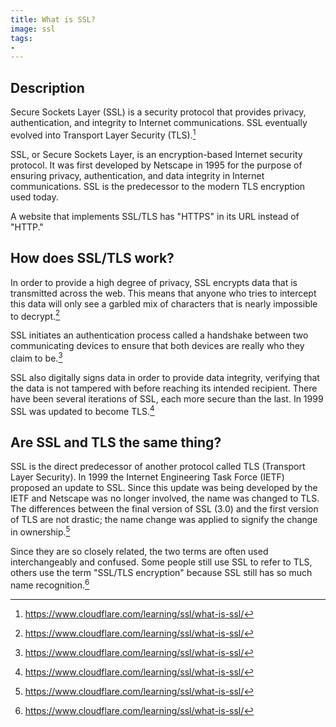 ```yaml
---
title: What is SSL?
image: ssl
tags:
-
---
```

## Description

Secure Sockets Layer (SSL) is a security protocol that provides privacy, authentication, and integrity to Internet communications. SSL eventually evolved into Transport Layer Security (TLS).[^1]

SSL, or Secure Sockets Layer, is an encryption-based Internet security protocol. It was first developed by Netscape in 1995 for the purpose of ensuring privacy, authentication, and data integrity in Internet communications. SSL is the predecessor to the modern TLS encryption used today.

A website that implements SSL/TLS has "HTTPS" in its URL instead of "HTTP."

## How does SSL/TLS work?

In order to provide a high degree of privacy, SSL encrypts data that is transmitted across the web. This means that anyone who tries to intercept this data will only see a garbled mix of characters that is nearly impossible to decrypt.[^1]

SSL initiates an authentication process called a handshake between two communicating devices to ensure that both devices are really who they claim to be.[^1]

SSL also digitally signs data in order to provide data integrity, verifying that the data is not tampered with before reaching its intended recipient.
There have been several iterations of SSL, each more secure than the last. In 1999 SSL was updated to become TLS.[^1]

## Are SSL and TLS the same thing?

SSL is the direct predecessor of another protocol called TLS (Transport Layer Security). In 1999 the Internet Engineering Task Force (IETF) proposed an update to SSL. Since this update was being developed by the IETF and Netscape was no longer involved, the name was changed to TLS. The differences between the final version of SSL (3.0) and the first version of TLS are not drastic; the name change was applied to signify the change in ownership.[^1]

Since they are so closely related, the two terms are often used interchangeably and confused. Some people still use SSL to refer to TLS, others use the term "SSL/TLS encryption" because SSL still has so much name recognition.[^1]

[^1]: https://www.cloudflare.com/learning/ssl/what-is-ssl/